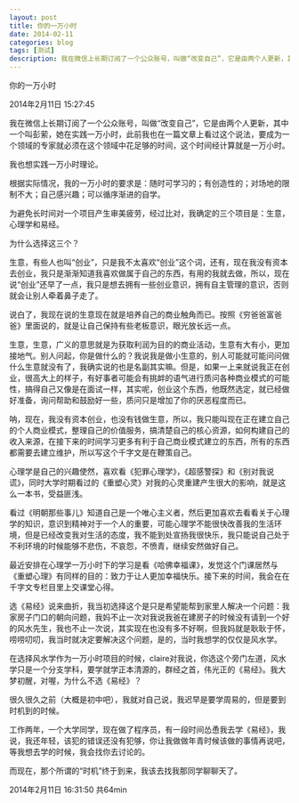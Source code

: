 ```yaml
---
layout: post
title: 你的一万小时
date: 2014-02-11
categories: blog
tags: [测试]
description: 我在微信上长期订阅了一个公众账号，叫做“改变自己”，它是由两个人更新，其中一个叫彭萦，她在实践一万小时，此前我也在一篇文章上看过这个说法，要成为一个领域的专家就必须在这个领域中花足够的时间，这个时间经计算就是一万小时。
---
```



你的一万小时

2014年2月11日 15:27:45


我在微信上长期订阅了一个公众账号，叫做“改变自己”，它是由两个人更新，其中一个叫彭萦，她在实践一万小时，此前我也在一篇文章上看过这个说法，要成为一个领域的专家就必须在这个领域中花足够的时间，这个时间经计算就是一万小时。

我也想实践一万小时理论。

根据实际情况，我的一万小时的要求是：随时可学习的；有创造性的；对场地的限制不大；自己感兴趣；可以循序渐进的自学。

为避免长时间对一个项目产生审美疲劳，经过比对，我确定的三个项目是：生意，心理学和易经。

为什么选择这三个？

生意，有些人也叫“创业”，只是我不太喜欢“创业”这个词，还有，现在我没有资本去创业，我只是渐渐知道我喜欢做属于自己的东西，有用的我就去做，所以，现在说“创业”还早了一点，我只是想去拥有一些创业意识，拥有自主管理的意识，否则就会让别人牵着鼻子走了。

说白了，我现在说的生意现在就是培养自己的商业触角而已。按照《穷爸爸富爸爸》里面说的，就是让自己保持有些老板意识，眼光放长远一点。

生意，生意，广义的意思就是为获取利润为目的的商业活动，生意有大有小，更加接地气。别人问起，你是做什么的？我说我是做小生意的，别人可能就可能问问做什么生意就没有了，我确实说的也是名副其实嘛。但是，如果一上来就说我正在创业，很高大上的样子，有好事者可能会有挑衅的语气进行质问各种商业模式的可能性，搞得自己又像是在面试一样，其实呢，创业这个东西，他既然选定，就已经做好准备，询问帮助和鼓励好一些，质问只是增加了你的厌恶程度而已。

呐，现在，我没有资本创业，也没有钱做生意，所以，我只能叫现在正在建立自己的个人商业模式，整理自己的价值服务，搞清楚自己的核心资源，如何构建自己的收入来源，在接下来的时间学习更多有利于自己商业模式建立的东西，所有的东西都需要去建立维护，所以写这个千字文是在鞭策自己。

心理学是自己的兴趣使然，喜欢看《犯罪心理学》，《超感警探》和《别对我说谎》，同时大学时期看过的《重塑心灵》对我的心灵重建产生很大的影响，就是这么一本书，受益匪浅。

看过《明朝那些事儿》知道自己是一个唯心主义者，然后更加喜欢去看看关于心理学的知识，意识到精神对于一个人的重要，可能心理学不能很快改善我的生活环境，但是已经改变我对生活的态度，我不能到处宣扬我很快乐，我只能说自己处于不利环境的时候能够不悲伤，不哀怨，不愤青，继续安然做好自己。

最近安排在心理学一万小时下的学习是看《哈佛幸福课》，发觉这个门课居然与《重塑心理》有同样的目的：致力于让人更加幸福快乐。接下来的时间，我会在在千字文专栏目里上交课堂心得。

选《易经》说来曲折，我当初选择这个是只是希望能帮到家里人解决一个问题：我家房子门口的朝向问题，我妈不止一次对我说我爸在建房子的时候没有请到一个好的风水先生，我也不止一次说，其实现在也没有多不好啊，但我妈就是耿耿于怀，唠唠叨叨，我当时就决定要解决这个问题，是的，当时我想学的仅仅是风水学。

在选择风水学作为一万小时项目的时候，claire对我说，你选这个旁门左道，风水学只是一个分支学科，要学就学正本清源的，群经之首，伟光正的《易经》。我大梦初醒，对喔，为什么不选《易经》？

很久很久之前（大概是初中吧），我就对自己说，我迟早是要学周易的，但是要到时机到的时候。

工作两年，一个大学同学，现在做了程序员，有一段时间怂恿我去学《易经》，我说，我还年轻，该犯的错误还没有犯够，你让我做做年青时候该做的事情再说吧，等我想去学的时候，我会找你去讨论的。

而现在，那个所谓的“时机”终于到来，我该去找我那同学聊聊天了。

2014年2月11日 16:31:50 共64min
